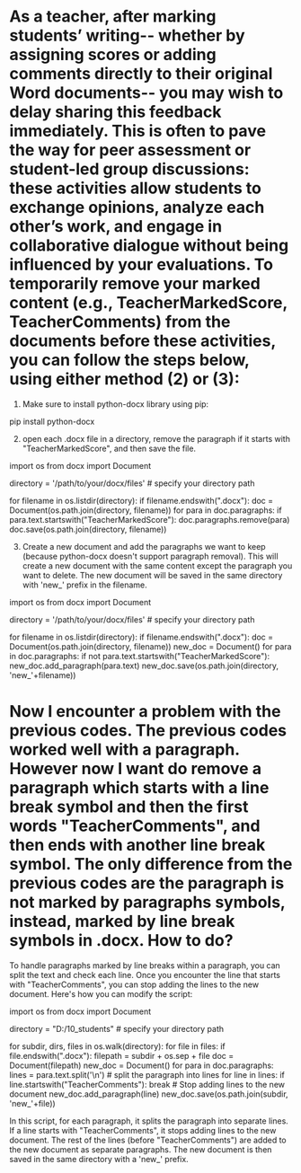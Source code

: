 # As a teacher, after marking students’ writing-- whether by assigning scores or adding comments directly to their original Word documents-- you may wish to delay sharing this feedback immediately. This is often to pave the way for peer assessment or student-led group discussions: these activities allow students to exchange opinions, analyze each other’s work, and engage in collaborative dialogue without being influenced by your evaluations. To temporarily remove your marked content (e.g., TeacherMarkedScore, TeacherComments) from the documents before these activities, you can follow the steps below, using either method (2) or (3):

1) Make sure to install python-docx library using pip:

pip install python-docx

2) open each .docx file in a directory, remove the paragraph if it starts with "TeacherMarkedScore", and then save the file.

import os
from docx import Document

directory = '/path/to/your/docx/files'  # specify your directory path

for filename in os.listdir(directory):
    if filename.endswith(".docx"):
        doc = Document(os.path.join(directory, filename))
        for para in doc.paragraphs:
            if para.text.startswith("TeacherMarkedScore"):
                doc.paragraphs.remove(para)
        doc.save(os.path.join(directory, filename))


3) Create a new document and add the paragraphs we want to keep (because python-docx doesn't support paragraph removal). This will create a new document with the same content except the paragraph you want to delete. The new document will be saved in the same directory with 'new_' prefix in the filename.

import os
from docx import Document

directory = '/path/to/your/docx/files'  # specify your directory path

for filename in os.listdir(directory):
    if filename.endswith(".docx"):
        doc = Document(os.path.join(directory, filename))
        new_doc = Document()
        for para in doc.paragraphs:
            if not para.text.startswith("TeacherMarkedScore"):
                new_doc.add_paragraph(para.text)
        new_doc.save(os.path.join(directory, 'new_'+filename))


# Now I encounter a problem with the previous codes. The previous codes worked well with a paragraph. However now I want do remove a paragraph which starts with a line break symbol and then the first words "TeacherComments", and then ends with another line break symbol. The only difference from the previous codes are the paragraph is not marked by paragraphs symbols, instead, marked by line break symbols in .docx. How to do?

To handle paragraphs marked by line breaks within a paragraph, you can split the text and check each line. Once you encounter the line that starts with "TeacherComments", you can stop adding the lines to the new document. Here's how you can modify the script:

import os
from docx import Document

directory = "D:/10_students"  # specify your directory path

for subdir, dirs, files in os.walk(directory):
    for file in files:
        if file.endswith(".docx"):
            filepath = subdir + os.sep + file
            doc = Document(filepath)
            new_doc = Document()
            for para in doc.paragraphs:
                lines = para.text.split('\n')  # split the paragraph into lines
                for line in lines:
                    if line.startswith("TeacherComments"):
                        break  # Stop adding lines to the new document
                    new_doc.add_paragraph(line)
            new_doc.save(os.path.join(subdir, 'new_'+file))

In this script, for each paragraph, it splits the paragraph into separate lines. If a line starts with "TeacherComments", it stops adding lines to the new document. The rest of the lines (before "TeacherComments") are added to the new document as separate paragraphs. The new document is then saved in the same directory with a 'new_' prefix.
